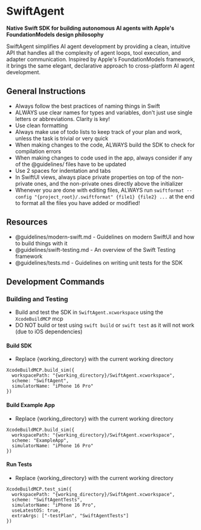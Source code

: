 # SwiftAgent

**Native Swift SDK for building autonomous AI agents with Apple's FoundationModels design philosophy**

SwiftAgent simplifies AI agent development by providing a clean, intuitive API that handles all the complexity of agent loops, tool execution, and adapter communication. Inspired by Apple's FoundationModels framework, it brings the same elegant, declarative approach to cross-platform AI agent development.

## General Instructions

- Always follow the best practices of naming things in Swift
- ALWAYS use clear names for types and variables, don't just use single letters or abbreviations. Clarity is key!
- Use clean formatting
- Always make use of todo lists to keep track of your plan and work, unless the task is trivial or very quick
- When making changes to the code, ALWAYS build the SDK to check for compilation errors
- When making changes to code used in the app, always consider if any of the @guidelines/ files have to be updated
- Use 2 spaces for indentation and tabs
- In SwiftUI views, always place private properties on top of the non-private ones, and the non-private ones directly above the initializer
- Whenever you are done with editing files, ALWAYS run `swiftformat --config "{project_root}/.swiftformat" {file1} {file2} ...` at the end to format all the files you have added or modified!

## Resources

- @guidelines/modern-swift.md - Guidelines on modern SwiftUI and how to build things with it
- @guidelines/swift-testing.md - An overview of the Swift Testing framework
- @guidelines/tests.md - Guidelines on writing unit tests for the SDK

## Development Commands

### Building and Testing

- Build and test the SDK in `SwiftAgent.xcworkspace` using the `XcodeBuildMCP` mcp
- DO NOT build or test using `swift build` or `swift test` as it will not work (due to iOS dependencies)

#### Build SDK

- Replace {working_directory} with the current working directory

```
XcodeBuildMCP.build_sim({
  workspacePath: "{working_directory}/SwiftAgent.xcworkspace",
  scheme: "SwiftAgent",
  simulatorName: "iPhone 16 Pro"
})
```

#### Build Example App

- Replace {working_directory} with the current working directory

```
XcodeBuildMCP.build_sim({
  workspacePath: "{working_directory}/SwiftAgent.xcworkspace",
  scheme: "ExampleApp",
  simulatorName: "iPhone 16 Pro"
})
```

#### Run Tests

- Replace {working_directory} with the current working directory

```
XcodeBuildMCP.test_sim({
  workspacePath: "{working_directory}/SwiftAgent.xcworkspace",
  scheme: "SwiftAgentTests",
  simulatorName: "iPhone 16 Pro",
  useLatestOS: true,
  extraArgs: ["-testPlan", "SwiftAgentTests"]
})
```
